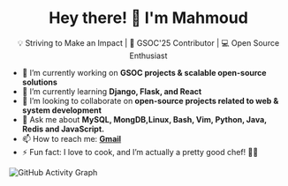 <h1 align="center">Hey there! 👋 I'm Mahmoud</h1>


<p align="center">
💡 Striving to Make an Impact | 🚀 GSOC'25 Contributor | 💻 Open Source Enthusiast
</p>



- 🔭 I’m currently working on **GSOC projects & scalable open-source solutions**  
- 🌱 I’m currently learning **Django, Flask, and React**  
- 👯 I’m looking to collaborate on **open-source projects related to web & system development**  
- 💬 Ask me about **MySQL, MongDB,Linux, Bash, Vim, Python, Java, Redis and JavaScript.**
- 📫 How to reach me: **[Gmail](mahmoudnasser1561@gmail.com)**
- ⚡ Fun fact: I love to cook, and I’m actually a pretty good chef! 🍳🔥

![GitHub Activity Graph](https://github-readme-activity-graph.vercel.app/graph?username=mahmoudnasser1561&theme=github)



